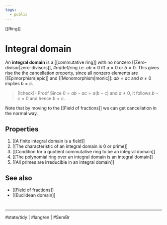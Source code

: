 ```yaml
---
tags:
  - public
---
```

[[Ring]]
# Integral domain

An **integral domain** is a [[commutative ring]] with no nonzero [[Zero-divisor|zero-divisors]], #m/def/ring i.e. $ab=0$ iff $a = 0$ or $b = 0$.
This gives rise the the cancellation property,
since all nonzero elements are [[Epimorphism|epic]] and [[Monomorphism|monic]]:
$ab = ac$ and $a \neq 0$ implies $b = c$.

> [!check]- Proof
> Since $0 = ab - ac = a(b-c)$ and $a \neq 0$, it follows $b - c =0$ and hence $b = c$. 
> <span class="QED"/>

Note that by moving to the [[Field of fractions]] we can get cancellation in the normal way.

## Properties

1. [[A finite integral domain is a field]]
2. [[The characteristic of an integral domain is 0 or prime]]
3. [[Condition for a quotient commutative ring to be an integral domain]]
4. [[The polynomial ring over an integral domain is an integral domain]]
5. [[All primes are irreducible in an integral domain]]

## See also

- [[Field of fractions]]
- [[Euclidean domain]]

#
---
#state/tidy | #lang/en | #SemBr
